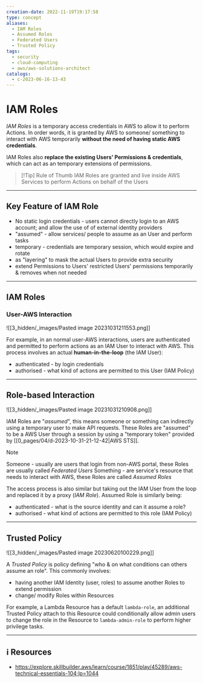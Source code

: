 ```yaml
---
creation-date: 2022-11-19T19:17:58
type: concept
aliases:
  - IAM Roles
  - Assumed Roles
  - Federated Users
  - Trusted Policy
tags:
  - security
  - cloud-computing
  - aws/aws-solutions-architect
catalogs:
  - c-2023-06-16-13-43
---
```


# IAM Roles

*IAM Roles* is a temporary access credentials in AWS to allow it to perform Actions. In order words, it is granted by AWS to someone/ something to interact with AWS temporarily **without the need of having static AWS credentials**.

IAM Roles also **replace the existing Users' Permissions & credentials**, which can act as an temporary extensions of permissions. 

> [!Tip] Rule of Thumb
> IAM Roles are granted and live inside AWS Services to perform Actions on behalf of the Users

--- 
## Key Feature of IAM Role

- No static login credentials - users cannot directly login to an AWS account; and allow the use of of external identity providers
- "assumed" - allow services/ people to assume as an User and perform tasks
- temporary - credentials are temporary session, which would expire and rotate 
- as  "layering" to mask the actual Users to provide extra security
- extend Permissions to Users' restricted Users' permissions temporarily & removes when not needed

---
## IAM Roles

### User-AWS Interaction

![[3_hidden/_images/Pasted image 20231031211553.png]]

For example, in an normal user-AWS interactions, users are authenticated and permitted to perform actions as an IAM User to interact with AWS. This process involves an actual **human-in-the-loop** (the IAM User): 

- authenticated - by login credentials
- authorised - what kind of actions are permitted to this User (IAM Policy)

---
## Role-based Interaction

![[3_hidden/_images/Pasted image 20231031210908.png]]

IAM Roles are "*assumed*", this means someone or something can indirectly using a temporary user to make API requests. These Roles are "assumed" to be a AWS User through a session by using a "temporary token" provided by [[0_pages/04/d-2023-10-31-21-12-42|AWS STS]]. 

> [!NOTE]
> Someone - usually are users that login from non-AWS portal, these Roles are usually called *Federated Users*
> Something - are service's resource that needs to interact with AWS, these Roles are called *Assumed Roles*

The access process is also similar but taking out the IAM User from the loop and replaced it by a proxy (*IAM Role*). Assumed Role is similarly being: 

- authenticated - what is the source identity and can it assume a role? 
- authorised - what kind of actions are permitted to this role (IAM Policy)

---
## Trusted Policy

![[3_hidden/_images/Pasted image 20230620100229.png]]

A *Trusted Policy* is policy defining "who & on what conditions can others assume an role". This commonly involves:
- having another IAM Identity (user, roles) to assume another Roles to extend permission
- change/ modify Roles within Resources

For example, a Lambda Resource has a default `lambda-role`, an additional Trusted Policy attach to this Resource could conditionally allow admin users to change the role in the Resource to `lambda-admin-role` to perform higher privilege tasks. 

---
## ℹ️ Resources
-  https://explore.skillbuilder.aws/learn/course/1851/play/45289/aws-technical-essentials-104;lp=1044